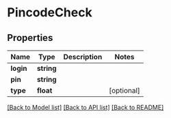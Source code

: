 # PincodeCheck

## Properties
Name | Type | Description | Notes
------------ | ------------- | ------------- | -------------
**login** | **string** |  | 
**pin** | **string** |  | 
**type** | **float** |  | [optional] 

[[Back to Model list]](../../README.md#documentation-for-models) [[Back to API list]](../../README.md#documentation-for-api-endpoints) [[Back to README]](../../README.md)

